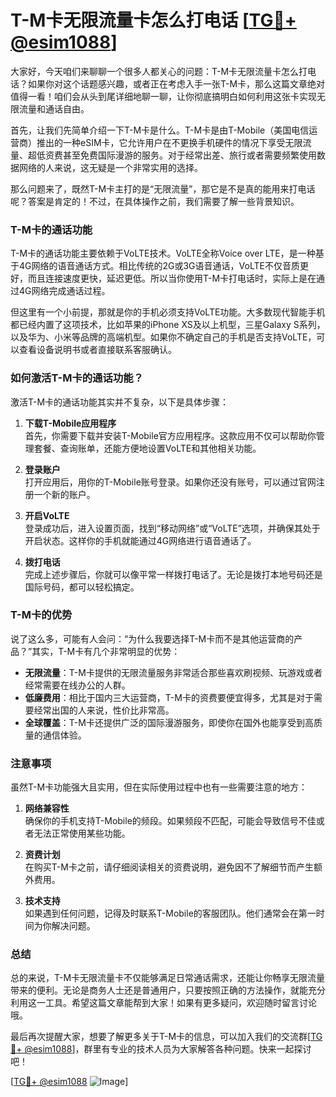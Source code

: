 # T-M卡无限流量卡怎么打电话 [[TG💪+ @esim1088](https://t.me/s/esim1088)]

大家好，今天咱们来聊聊一个很多人都关心的问题：T-M卡无限流量卡怎么打电话？如果你对这个话题感兴趣，或者正在考虑入手一张T-M卡，那么这篇文章绝对值得一看！咱们会从头到尾详细地聊一聊，让你彻底搞明白如何利用这张卡实现无限流量和通话自由。

首先，让我们先简单介绍一下T-M卡是什么。T-M卡是由T-Mobile（美国电信运营商）推出的一种eSIM卡，它允许用户在不更换手机硬件的情况下享受无限流量、超低资费甚至免费国际漫游的服务。对于经常出差、旅行或者需要频繁使用数据网络的人来说，这无疑是一个非常实用的选择。

那么问题来了，既然T-M卡主打的是“无限流量”，那它是不是真的能用来打电话呢？答案是肯定的！不过，在具体操作之前，我们需要了解一些背景知识。

### T-M卡的通话功能

T-M卡的通话功能主要依赖于VoLTE技术。VoLTE全称Voice over LTE，是一种基于4G网络的语音通话方式。相比传统的2G或3G语音通话，VoLTE不仅音质更好，而且连接速度更快，延迟更低。所以当你使用T-M卡打电话时，实际上是在通过4G网络完成通话过程。

但这里有一个小前提，那就是你的手机必须支持VoLTE功能。大多数现代智能手机都已经内置了这项技术，比如苹果的iPhone XS及以上机型，三星Galaxy S系列，以及华为、小米等品牌的高端机型。如果你不确定自己的手机是否支持VoLTE，可以查看设备说明书或者直接联系客服确认。

### 如何激活T-M卡的通话功能？

激活T-M卡的通话功能其实并不复杂，以下是具体步骤：

1. **下载T-Mobile应用程序**  
   首先，你需要下载并安装T-Mobile官方应用程序。这款应用不仅可以帮助你管理套餐、查询账单，还能方便地设置VoLTE和其他相关功能。

2. **登录账户**  
   打开应用后，用你的T-Mobile账号登录。如果你还没有账号，可以通过官网注册一个新的账户。

3. **开启VoLTE**  
   登录成功后，进入设置页面，找到“移动网络”或“VoLTE”选项，并确保其处于开启状态。这样你的手机就能通过4G网络进行语音通话了。

4. **拨打电话**  
   完成上述步骤后，你就可以像平常一样拨打电话了。无论是拨打本地号码还是国际号码，都可以轻松搞定。

### T-M卡的优势

说了这么多，可能有人会问：“为什么我要选择T-M卡而不是其他运营商的产品？”其实，T-M卡有几个非常明显的优势：

- **无限流量**：T-M卡提供的无限流量服务非常适合那些喜欢刷视频、玩游戏或者经常需要在线办公的人群。
- **低廉费用**：相比于国内三大运营商，T-M卡的资费要便宜得多，尤其是对于需要经常出国的人来说，性价比非常高。
- **全球覆盖**：T-M卡还提供广泛的国际漫游服务，即使你在国外也能享受到高质量的通信体验。

### 注意事项

虽然T-M卡功能强大且实用，但在实际使用过程中也有一些需要注意的地方：

1. **网络兼容性**  
   确保你的手机支持T-Mobile的频段。如果频段不匹配，可能会导致信号不佳或者无法正常使用某些功能。

2. **资费计划**  
   在购买T-M卡之前，请仔细阅读相关的资费说明，避免因不了解细节而产生额外费用。

3. **技术支持**  
   如果遇到任何问题，记得及时联系T-Mobile的客服团队。他们通常会在第一时间为你解决问题。

### 总结

总的来说，T-M卡无限流量卡不仅能够满足日常通话需求，还能让你畅享无限流量带来的便利。无论是商务人士还是普通用户，只要按照正确的方法操作，就能充分利用这一工具。希望这篇文章能帮到大家！如果有更多疑问，欢迎随时留言讨论哦。

最后再次提醒大家，想要了解更多关于T-M卡的信息，可以加入我们的交流群[[TG💪+ @esim1088](https://t.me/s/esim1088)]，群里有专业的技术人员为大家解答各种问题。快来一起探讨吧！

[[TG💪+ @esim1088](https://t.me/s/esim1088) ![Image](https://i.postimg.cc/4NQfJmqS/Snipaste-2025-05-13-00-14-12.png)]
